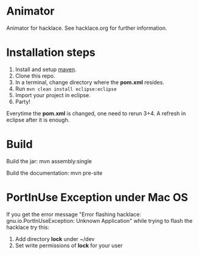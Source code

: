 Animator
========

Animator for hacklace. See hacklace.org for further information.

Installation steps
==================

1. Install and setup [maven](http://maven.apache.org/).
2. Clone this repo.
3. In a terminal, change directory where the **pom.xml** resides.
4. Run `mvn clean install eclipse:eclipse`
5. Import your project in eclipse.
6. Party!

Everytime the **pom.xml** is changed, one need to rerun 3+4.
A refresh in eclipse after it is enough.

Build
=====

Build the jar:
	mvn assembly:single

Build the documentation:
	mvn pre-site


PortInUse Exception under Mac OS
================================

If you get the error message "Error flashing hacklace: gnu.io.PortInUseException: Unknown Application" while trying to flash the hacklace try this:

1. Add directory **lock** under ~/dev
2. Set write permissions of **lock** for your user
